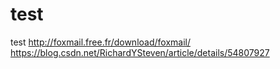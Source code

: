 # test
test
http://foxmail.free.fr/download/foxmail/
https://blog.csdn.net/RichardYSteven/article/details/54807927
